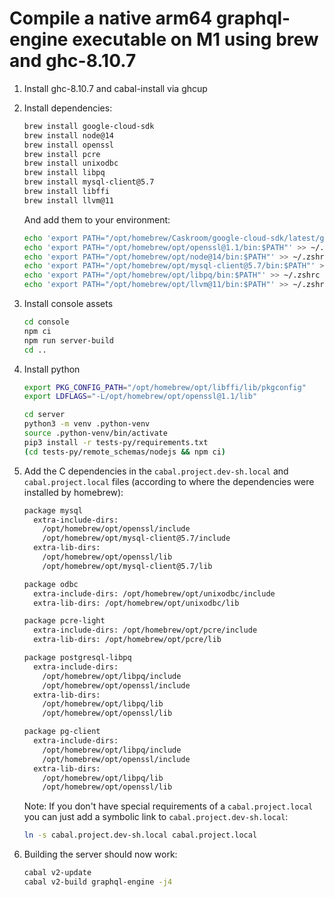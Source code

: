 # Compile a native arm64 graphql-engine executable on M1 using brew and ghc-8.10.7

1.  Install ghc-8.10.7 and cabal-install via ghcup

2.  Install dependencies:

    ```sh
    brew install google-cloud-sdk
    brew install node@14
    brew install openssl
    brew install pcre
    brew install unixodbc
    brew install libpq
    brew install mysql-client@5.7
    brew install libffi
    brew install llvm@11
    ```

     And add them to your environment:

    ```sh
    echo 'export PATH="/opt/homebrew/Caskroom/google-cloud-sdk/latest/google-cloud-sdk/bin:$PATH"' >> ~/.zshrc
    echo 'export PATH="/opt/homebrew/opt/openssl@1.1/bin:$PATH"' >> ~/.zshrc
    echo 'export PATH="/opt/homebrew/opt/node@14/bin:$PATH"' >> ~/.zshrc
    echo 'export PATH="/opt/homebrew/opt/mysql-client@5.7/bin:$PATH"' >> ~/.zshrc
    echo 'export PATH="/opt/homebrew/opt/libpq/bin:$PATH"' >> ~/.zshrc
    echo 'export PATH="/opt/homebrew/opt/llvm@11/bin:$PATH"' >> ~/.zshrc
    ```


3. Install console assets

   ```sh
   cd console
   npm ci
   npm run server-build
   cd ..
   ```

4.  Install python

    ```sh
    export PKG_CONFIG_PATH="/opt/homebrew/opt/libffi/lib/pkgconfig"
    export LDFLAGS="-L/opt/homebrew/opt/openssl@1.1/lib"

    cd server
    python3 -m venv .python-venv
    source .python-venv/bin/activate
    pip3 install -r tests-py/requirements.txt
    (cd tests-py/remote_schemas/nodejs && npm ci)
    ```

5.  Add the C dependencies in the `cabal.project.dev-sh.local` and `cabal.project.local` files (according to where the dependencies were installed by homebrew):

    ```sh
    package mysql
      extra-include-dirs:
        /opt/homebrew/opt/openssl/include
        /opt/homebrew/opt/mysql-client@5.7/include
      extra-lib-dirs:
        /opt/homebrew/opt/openssl/lib
        /opt/homebrew/opt/mysql-client@5.7/lib

    package odbc
      extra-include-dirs: /opt/homebrew/opt/unixodbc/include
      extra-lib-dirs: /opt/homebrew/opt/unixodbc/lib

    package pcre-light
      extra-include-dirs: /opt/homebrew/opt/pcre/include
      extra-lib-dirs: /opt/homebrew/opt/pcre/lib

    package postgresql-libpq
      extra-include-dirs:
        /opt/homebrew/opt/libpq/include
        /opt/homebrew/opt/openssl/include
      extra-lib-dirs:
        /opt/homebrew/opt/libpq/lib
        /opt/homebrew/opt/openssl/lib

    package pg-client
      extra-include-dirs:
        /opt/homebrew/opt/libpq/include
        /opt/homebrew/opt/openssl/include
      extra-lib-dirs:
        /opt/homebrew/opt/libpq/lib
        /opt/homebrew/opt/openssl/lib
    ```

    Note: If you don't have special requirements of a `cabal.project.local` you can just add a symbolic link to `cabal.project.dev-sh.local`:

    ```sh
    ln -s cabal.project.dev-sh.local cabal.project.local
    ```


6.  Building the server should now work:

    ```sh
    cabal v2-update
    cabal v2-build graphql-engine -j4
    ```
